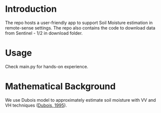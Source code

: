 # Introduction
The repo hosts a user-friendly app to support Soil Moisture estimation in remote-sense settings. The repo also contains the code to download data from Sentinel - 1/2 in download folder.

# Usage
Check main.py for hands-on experience.

# Mathematical Background
We use Dubois model to approximately estimate soil moisture with VV and VH techniques ([Dubois, 1995](https://ieeexplore.ieee.org/document/406677)).

